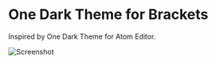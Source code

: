 One Dark Theme for Brackets
============================

Inspired by One Dark Theme for Atom Editor.

![Screenshot](https://github.com/moritzw1/one-dark-theme-for-brackets/blob/master/screenshot/new-one-dark-theme.png)